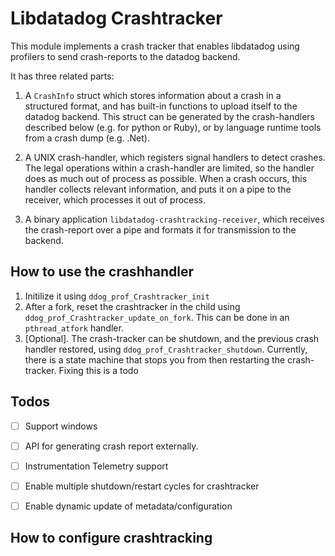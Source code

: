 # Libdatadog Crashtracker
This module implements a crash tracker that enables libdatadog using profilers to send crash-reports to the datadog backend.
 
It has three related parts:
1. A `CrashInfo` struct which stores information about a crash in a structured format, and has built-in functions to upload itself to the datadog backend.
   This struct can be generated by the crash-handlers described below (e.g. for python or Ruby), or by language runtime tools from a crash dump (e.g. .Net).

2. A UNIX crash-handler, which registers signal handlers to detect crashes.
   The legal operations within a crash-handler are limited, so the handler does as much out of process as possible.
   When a crash occurs, this handler collects relevant information, and puts it on a pipe to the receiver, which processes it out of process.

3. A binary application `libdatadog-crashtracking-receiver`, which receives the crash-report over a pipe and formats it for transmission to the backend.

## How to use the crashhandler

1. Initilize it using `ddog_prof_Crashtracker_init`
2. After a fork, reset the crashtracker in the child using `ddog_prof_Crashtracker_update_on_fork`.
   This can be done in an `pthread_atfork` handler.  
2. [Optional].  The crash-tracker can be shutdown, and the previous crash handler restored, using `ddog_prof_Crashtracker_shutdown`.
    Currently, there is a state machine that stops you from then restarting the crash-tracker.
    Fixing this is a todo

## Todos

- [ ] Support windows
- [ ] API for generating crash report externally.
- [ ] Instrumentation Telemetry support
- [ ] Enable multiple shutdown/restart cycles for crashtracker
- [ ] Enable dynamic update of metadata/configuration



## How to configure crashtracking
